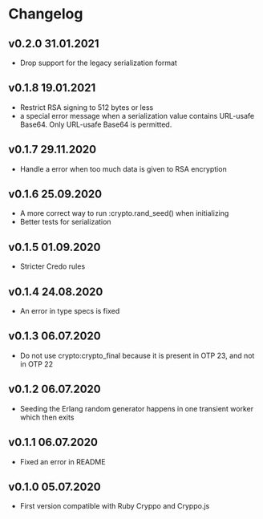 # Changelog

## v0.2.0 31.01.2021

- Drop support for the legacy serialization format

## v0.1.8 19.01.2021

- Restrict RSA signing to 512 bytes or less
- a special error message when a serialization value contains URL-usafe Base64.
  Only URL-usafe Base64 is permitted.

## v0.1.7 29.11.2020

- Handle a error when too much data is given to RSA encryption

## v0.1.6 25.09.2020

- A more correct way to run :crypto.rand_seed() when initializing
- Better tests for serialization

## v0.1.5 01.09.2020

- Stricter Credo rules

## v0.1.4 24.08.2020

- An error in type specs is fixed

## v0.1.3 06.07.2020

- Do not use crypto:crypto_final because it is present in OTP 23, and not in OTP 22

## v0.1.2 06.07.2020

- Seeding the Erlang random generator happens in one transient worker which then exits

## v0.1.1 06.07.2020

- Fixed an error in README

## v0.1.0 05.07.2020

- First version compatible with Ruby Cryppo and Cryppo.js
